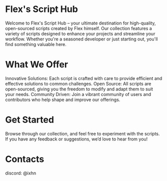 # Flex's Script Hub
Welcome to Flex's Script Hub – your ultimate destination for high-quality, open-sourced scripts created by Flex himself. Our collection features a variety of scripts designed to enhance your projects and streamline your workflow. Whether you're a seasoned developer or just starting out, you'll find something valuable here.

# What We Offer
Innovative Solutions: Each script is crafted with care to provide efficient and effective solutions to common challenges.
Open Source: All scripts are open-sourced, giving you the freedom to modify and adapt them to suit your needs.
Community Driven: Join a vibrant community of users and contributors who help shape and improve our offerings.

# Get Started
Browse through our collection, and feel free to experiment with the scripts. If you have any feedback or suggestions, we’d love to hear from you!


# Contacts
discord: @ixhn

